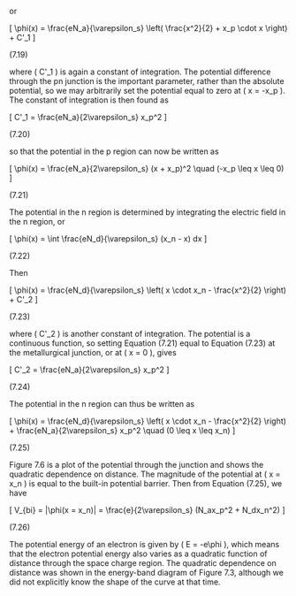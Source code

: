 or

\[
\phi(x) = \frac{eN_a}{\varepsilon_s} \left( \frac{x^2}{2} + x_p \cdot x \right) + C'_1
\]

(7.19)

where \( C'_1 \) is again a constant of integration. The potential difference through the pn junction is the important parameter, rather than the absolute potential, so we may arbitrarily set the potential equal to zero at \( x = -x_p \). The constant of integration is then found as

\[
C'_1 = \frac{eN_a}{2\varepsilon_s} x_p^2
\]

(7.20)

so that the potential in the p region can now be written as

\[
\phi(x) = \frac{eN_a}{2\varepsilon_s} (x + x_p)^2 \quad (-x_p \leq x \leq 0)
\]

(7.21)

The potential in the n region is determined by integrating the electric field in the n region, or

\[
\phi(x) = \int \frac{eN_d}{\varepsilon_s} (x_n - x) dx
\]

(7.22)

Then

\[
\phi(x) = \frac{eN_d}{\varepsilon_s} \left( x \cdot x_n - \frac{x^2}{2} \right) + C'_2
\]

(7.23)

where \( C'_2 \) is another constant of integration. The potential is a continuous function, so setting Equation (7.21) equal to Equation (7.23) at the metallurgical junction, or at \( x = 0 \), gives

\[
C'_2 = \frac{eN_a}{2\varepsilon_s} x_p^2
\]

(7.24)

The potential in the n region can thus be written as

\[
\phi(x) = \frac{eN_d}{\varepsilon_s} \left( x \cdot x_n - \frac{x^2}{2} \right) + \frac{eN_a}{2\varepsilon_s} x_p^2 \quad (0 \leq x \leq x_n)
\]

(7.25)

Figure 7.6 is a plot of the potential through the junction and shows the quadratic dependence on distance. The magnitude of the potential at \( x = x_n \) is equal to the built-in potential barrier. Then from Equation (7.25), we have

\[
V_{bi} = |\phi(x = x_n)| = \frac{e}{2\varepsilon_s} (N_ax_p^2 + N_dx_n^2)
\]

(7.26)

The potential energy of an electron is given by \( E = -e\phi \), which means that the electron potential energy also varies as a quadratic function of distance through the space charge region. The quadratic dependence on distance was shown in the energy-band diagram of Figure 7.3, although we did not explicitly know the shape of the curve at that time.